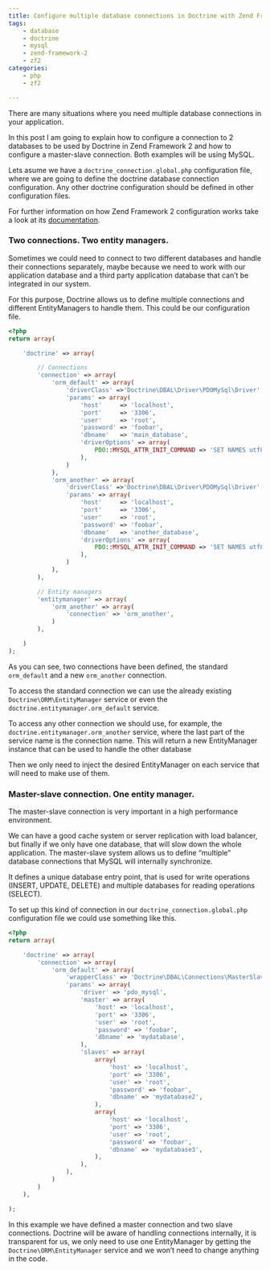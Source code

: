 ```yaml
---
title: Configure multiple database connections in Doctrine with Zend Framework 2
tags:
    - database
    - doctrine
    - mysql
    - zend-framework-2
    - zf2
categories:
    - php
    - zf2

---
```


There are many situations where you need multiple database connections in your application.

In this post I am going to explain how to configure a connection to 2 databases to be used by Doctrine in Zend Framework 2 and how to configure a master-slave connection. Both examples will be using MySQL.

Lets asume we have a `doctrine_connection.global.php` configuration file, where we are going to define the doctrine database connection configuration. Any other doctrine configuration should be defined in other configuration files.

For further information on how Zend Framework 2 configuration works take a look at its [documentation](http://framework.zend.com/manual/2.2/en/tutorials/config.advanced.html).

### Two connections. Two entity managers.

Sometimes we could need to connect to two different databases and handle their connections separately, maybe because we need to work with our application database and a third party application database that can’t be integrated in our system.

For this purpose, Doctrine allows us to define multiple connections and different EntityManagers to handle them. This could be our configuration file.

~~~php
<?php
return array(

    'doctrine' => array(

        // Connections
        'connection' => array(
            'orm_default' => array(
                'driverClass' =>'Doctrine\DBAL\Driver\PDOMySql\Driver',
                'params' => array(
                    'host'     => 'localhost',
                    'port'     => '3306',
                    'user'     => 'root',
                    'password' => 'foobar',
                    'dbname'   => 'main_database',
                    'driverOptions' => array(
                        PDO::MYSQL_ATTR_INIT_COMMAND => 'SET NAMES utf8'
                    ),
                )
            ),
            'orm_another' => array(
                'driverClass' =>'Doctrine\DBAL\Driver\PDOMySql\Driver',
                'params' => array(
                    'host'     => 'localhost',
                    'port'     => '3306',
                    'user'     => 'root',
                    'password' => 'foobar',
                    'dbname'   => 'another_database',
                    'driverOptions' => array(
                        PDO::MYSQL_ATTR_INIT_COMMAND => 'SET NAMES utf8'
                    ),
                )
            ),
        ),

        // Entity managers
        'entitymanager' => array(
            'orm_another' => array(
                'connection' => 'orm_another',
            )
        ),

    )
);
~~~

As you can see, two connections have been defined, the standard `orm_default` and a new `orm_another` connection.

To access the standard connection we can use the already existing `Doctrine\ORM\EntityManager` service or even the `doctrine.entitymanager.orm_default` service.

To access any other connection we should use, for example, the `doctrine.entitymanager.orm_another` service, where the last part of the service name is the connection name. This will return a new EntityManager instance that can be used to handle the other database

Then we only need to inject the desired EntityManager on each service that will need to make use of them.

### Master-slave connection. One entity manager.

The master-slave connection is very important in a high performance environment.

We can have a good cache system or server replication with load balancer, but finally if we only have one database, that will slow down the whole application. The master-slave system allows us to define “multiple” database connections that MySQL will internally synchronize.

It defines a unique database entry point, that is used for write operations (INSERT, UPDATE, DELETE) and multiple databases for reading operations (SELECT).

To set up this kind of connection in our `doctrine_connection.global.php` configuration file we could use something like this.

~~~php
<?php
return array(

    'doctrine' => array(
        'connection' => array(
            'orm_default' => array(
                'wrapperClass' => 'Doctrine\DBAL\Connections\MasterSlaveConnection',
                'params' => array(
                    'driver' => 'pdo_mysql',
                    'master' => array(
                        'host' => 'localhost',
                        'port' => '3306',
                        'user' => 'root',
                        'password' => 'foobar',
                        'dbname' => 'mydatabase',
                    ),
                    'slaves' => array(
                        array(
                            'host' => 'localhost',
                            'port' => '3306',
                            'user' => 'root',
                            'password' => 'foobar',
                            'dbname' => 'mydatabase2',
                        ),
                        array(
                            'host' => 'localhost',
                            'port' => '3306',
                            'user' => 'root',
                            'password' => 'foobar',
                            'dbname' => 'mydatabase3',
                        ),
                    ),
                ),
            )
        )
    ),

);
~~~

In this example we have defined a master connection and two slave connections. Doctrine will be aware of handling connections internally, it is transparent for us, we only need to use one EntityManager by getting the `Doctrine\ORM\EntityManager` service and we won’t need to change anything in the code.